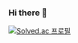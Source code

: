 ### Hi there 👋

[![Solved.ac
프로필](http://mazassumnida.wtf/api/v2/generate_badge?boj={ojh980228})](https://solved.ac/{ojh980228})
